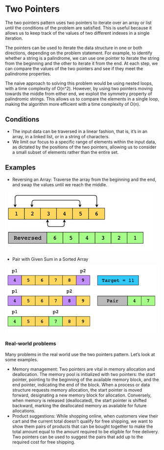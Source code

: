 # Two Pointers

The two pointers pattern uses two pointers to iterate over an array or list until the conditions of the problem are satisfied. This is useful because it allows us to keep track of the values of two different indexes in a single iteration. 

The pointers can be used to iterate the data structure in one or both directions, depending on the problem statement. For example, to identify whether a string is a palindrome, we can use one pointer to iterate the string from the beginning and the other to iterate it from the end. At each step, we can compare the values of the two pointers and see if they meet the palindrome properties.

The naive approach to solving this problem would be using nested loops, with a time complexity of O(n^2). However, by using two pointers moving towards the middle from either end, we exploit the symmetry property of palindromic strings. This allows us to compare the elements in a single loop, making the algorithm more efficient with a time complexity of O(n).

## Conditions

- The input data can be traversed in a linear fashion, that is, it’s in an array, in a linked list, or in a string of characters.
- We limit our focus to a specific range of elements within the input data, as dictated by the positions of the two pointers, allowing us to consider a small subset of elements rather than the entire set.

## Examples

- Reversing an Array: Traverse the array from the beginning and the end, and swap the values until we reach the middle.

![](../../../../../img/20.43.58.png)

- Pair with Given Sum in a Sorted Array

![](../../../../../img/20.44.05.png)

### Real-world problems

Many problems in the real world use the two pointers pattern. Let’s look at some examples.

- Memory management: Two pointers are vital in memory allocation and deallocation. The memory pool is initialized with two pointers: the start pointer, pointing to the beginning of the available memory block, and the end pointer, indicating the end of the block. When a process or data structure requests memory allocation, the start pointer is moved forward, designating a new memory block for allocation. Conversely, when memory is released (deallocated), the start pointer is shifted backward, marking the deallocated memory as available for future allocations.
- Product suggestions: While shopping online, when customers view their cart and the current total doesn’t qualify for free shipping, we want to show them pairs of products that can be bought together to make the total amount equal to the amount required to be eligible for free delivery. Two pointers can be used to suggest the pairs that add up to the required cost for free shipping.
